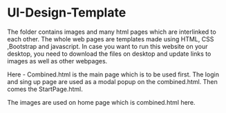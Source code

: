 # UI-Design-Template


The folder contains images and many html pages which are interlinked to each other. 
The whole web pages are templates made using HTML, CSS ,Bootstrap and javascript.
In case you want to run this website on your desktop, you need to download the files on desktop
and update links to images as well as other webpages.

Here - Combined.html is the main page which is to be used first.
The login and sing up page are used as a modal popup on the combined.html.
Then comes the StartPage.html. 

The images are used on home page which is combined.html here.
